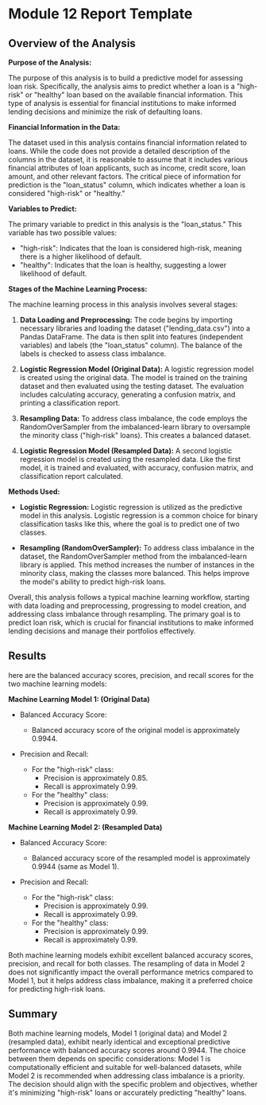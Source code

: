 # Module 12 Report Template

## Overview of the Analysis

**Purpose of the Analysis:**

The purpose of this analysis is to build a predictive model for assessing loan risk. Specifically, the analysis aims to predict whether a loan is a "high-risk" or "healthy" loan based on the available financial information. This type of analysis is essential for financial institutions to make informed lending decisions and minimize the risk of defaulting loans.

**Financial Information in the Data:**

The dataset used in this analysis contains financial information related to loans. While the code does not provide a detailed description of the columns in the dataset, it is reasonable to assume that it includes various financial attributes of loan applicants, such as income, credit score, loan amount, and other relevant factors. The critical piece of information for prediction is the "loan_status" column, which indicates whether a loan is considered "high-risk" or "healthy."

**Variables to Predict:**

The primary variable to predict in this analysis is the "loan_status." This variable has two possible values:
- "high-risk": Indicates that the loan is considered high-risk, meaning there is a higher likelihood of default.
- "healthy": Indicates that the loan is healthy, suggesting a lower likelihood of default.

**Stages of the Machine Learning Process:**

The machine learning process in this analysis involves several stages:

1. **Data Loading and Preprocessing:** The code begins by importing necessary libraries and loading the dataset ("lending_data.csv") into a Pandas DataFrame. The data is then split into features (independent variables) and labels (the "loan_status" column). The balance of the labels is checked to assess class imbalance.

2. **Logistic Regression Model (Original Data):** A logistic regression model is created using the original data. The model is trained on the training dataset and then evaluated using the testing dataset. The evaluation includes calculating accuracy, generating a confusion matrix, and printing a classification report.

3. **Resampling Data:** To address class imbalance, the code employs the RandomOverSampler from the imbalanced-learn library to oversample the minority class ("high-risk" loans). This creates a balanced dataset.

4. **Logistic Regression Model (Resampled Data):** A second logistic regression model is created using the resampled data. Like the first model, it is trained and evaluated, with accuracy, confusion matrix, and classification report calculated.

**Methods Used:**

- **Logistic Regression:** Logistic regression is utilized as the predictive model in this analysis. Logistic regression is a common choice for binary classification tasks like this, where the goal is to predict one of two classes.

- **Resampling (RandomOverSampler):** To address class imbalance in the dataset, the RandomOverSampler method from the imbalanced-learn library is applied. This method increases the number of instances in the minority class, making the classes more balanced. This helps improve the model's ability to predict high-risk loans.

Overall, this analysis follows a typical machine learning workflow, starting with data loading and preprocessing, progressing to model creation, and addressing class imbalance through resampling. The primary goal is to predict loan risk, which is crucial for financial institutions to make informed lending decisions and manage their portfolios effectively.

## Results

here are the balanced accuracy scores, precision, and recall scores for the two machine learning models:

**Machine Learning Model 1: (Original Data)**

- Balanced Accuracy Score:
  - Balanced accuracy score of the original model is approximately 0.9944.

- Precision and Recall:
  - For the "high-risk" class:
    - Precision is approximately 0.85.
    - Recall is approximately 0.99.
  - For the "healthy" class:
    - Precision is approximately 0.99.
    - Recall is approximately 0.99.

**Machine Learning Model 2: (Resampled Data)**

- Balanced Accuracy Score:
  - Balanced accuracy score of the resampled model is approximately 0.9944 (same as Model 1).

- Precision and Recall:
  - For the "high-risk" class:
    - Precision is approximately 0.99.
    - Recall is approximately 0.99.
  - For the "healthy" class:
    - Precision is approximately 0.99.
    - Recall is approximately 0.99.

Both machine learning models exhibit excellent balanced accuracy scores, precision, and recall for both classes. The resampling of data in Model 2 does not significantly impact the overall performance metrics compared to Model 1, but it helps address class imbalance, making it a preferred choice for predicting high-risk loans.

## Summary
Both machine learning models, Model 1 (original data) and Model 2 (resampled data), exhibit nearly identical and exceptional predictive performance with balanced accuracy scores around 0.9944. The choice between them depends on specific considerations: Model 1 is computationally efficient and suitable for well-balanced datasets, while Model 2 is recommended when addressing class imbalance is a priority. The decision should align with the specific problem and objectives, whether it's minimizing "high-risk" loans or accurately predicting "healthy" loans.

